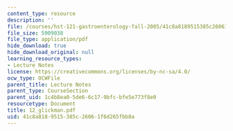 ```yaml
---
content_type: resource
description: ''
file: /courses/hst-121-gastroenterology-fall-2005/41c8a8189515385c26061f6d265fbb8a_12_glickman.pdf
file_size: 5909038
file_type: application/pdf
hide_download: true
hide_download_original: null
learning_resource_types:
- Lecture Notes
license: https://creativecommons.org/licenses/by-nc-sa/4.0/
ocw_type: OCWFile
parent_title: Lecture Notes
parent_type: CourseSection
parent_uid: 1c4b8ea0-5de6-6c17-9bfc-bfe5e773f8e0
resourcetype: Document
title: 12_glickman.pdf
uid: 41c8a818-9515-385c-2606-1f6d265fbb8a
---
```

